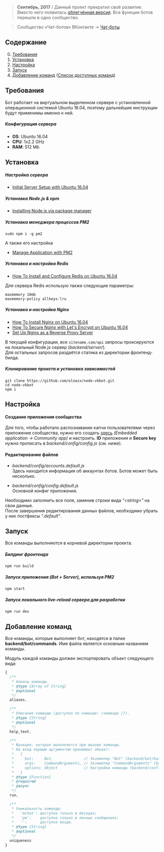 > **Сентябрь, 2017** / Данный проект прекратил своё развитие. Вместо него появилась [облегчённая версия](https://github.com/olnazx/vk-chatbot-lite). Все функции ботов перешли в одно сообщество. 

> Сообщество «Чат-ботов» ВКонтакте → [Чат-боты](https://vk.com/dumbbot)

## Содержание
0. [Требования](#Требования)
1. [Установка](#Установка)
2. [Настройка](#Настройка)
3. [Запуск](#Запуск)
4. [Добавление команд](#Добавление-команд) ([Список доступных команд](COMMANDS.md))

## Требования
Бот работает на виртуальном выделенном сервере с установленной операционной системой Ubuntu 16.04, поэтому дальнейшие инструкции будут применимы именно к ней.  

##### Конфигурация сервера
* __OS__: Ubuntu 16.04
* __CPU__: 1x2.2 GHz
* __RAM__: 512 Mb

## Установка
##### Настройка сервера
* [Initial Server Setup with Ubuntu 16.04](https://www.digitalocean.com/community/tutorials/initial-server-setup-with-ubuntu-16-04)

##### Установка Node.js & npm
* [Installing Node.js via package manager](https://nodejs.org/en/download/package-manager/#debian-and-ubuntu-based-linux-distributions)

##### Установка менеджера процессов PM2
```
sudo npm i -g pm2
```

А также его настройка  
* [Manage Application with PM2](https://www.digitalocean.com/community/tutorials/how-to-set-up-a-node-js-application-for-production-on-ubuntu-16-04#manage-application-with-pm2)

##### Установка и настройка Redis
* [How To Install and Configure Redis on Ubuntu 16.04](https://www.digitalocean.com/community/tutorials/how-to-install-and-configure-redis-on-ubuntu-16-04)

Для сервера Redis использую также следующие параметры:  
```
maxmemory 10mb
maxmemory-policy allkeys-lru
```

##### Установка и настройка Nginx
* [How To Install Nginx on Ubuntu 16.04](https://www.digitalocean.com/community/tutorials/how-to-install-nginx-on-ubuntu-16-04)
* [How To Secure Nginx with Let's Encrypt on Ubuntu 16.04](https://www.digitalocean.com/community/tutorials/how-to-secure-nginx-with-let-s-encrypt-on-ubuntu-16-04)
* [Set Up Nginx as a Reverse Proxy Server](https://www.digitalocean.com/community/tutorials/how-to-set-up-a-node-js-application-for-production-on-ubuntu-16-04#set-up-nginx-as-a-reverse-proxy-server)

В текущей конфигурации, все `sitename.com/api` запросы проксируются на локальный Node.js сервер (_backend/server/_).  
Для остальных запросов раздаётся статика из директории фронтенд-билда.

##### Клонирование прокета и установка зависимостей
```
git clone https://github.com/olnazx/node-vkbot.git
cd node-vkbot
npm i
```

## Настройка
#### Создание приложения сообщества
Для того, чтобы работало распознавание капчи пользователями через приложение сообщества, нужно его создать [здесь](https://vk.com/editapp?act=create) _(Embedded application → Community app)_ и настроить. **ID** приложения и **Secure key** нужно прописать в _backend/config/config.js_ (см. ниже).

#### Редактирование файлов
* _backend/config/accounts.default.js_  
Здесь находится информация об аккаунтах ботов. Ботов может быть несколько.

* _backend/config/config.default.js_  
Основной конфиг приложения.

Необходимо заполнить все поля, заменив строки вида _"&lt;string&gt;"_ на свои данные.  
После завершения редактирования данных файлов, необходимо убрать у них постфиксы _".default"_.

## Запуск
Все команды выполняются в корневой директории проекта.  

##### Билдинг фронтенда
```
npm run build
```

##### Запуск приложения (Bot + Server), используя PM2
```
npm start
```

##### Запуск локального live-reload сервера для разработки
```
npm run dev
```

## Добавление команд
Все команды, которые выполняет бот, находятся в папке **backend/bot/commands**. Имя файла является основным названием команды.  

Модуль каждой команды должен экспортировать объект следующего вида:  
```javascript
{
  /**
   * Алиасы команды.
   * @type {Array of String}
   * @optional
   */
  aliases, 

  /**
   * Описание команды (доступно по команде: /команда /?).
   * @type {String}
   * @optional
   */
  help_text, 

  /**
   * Функция, которая выполняется при вызове команды.
   * На вход первым аргументом принимает объект:
   *   {
   *     bot:     Bot,              // Экземпляр "Bot" (backend/bot/base/Bot/index.js)
   *     args:    CommandArguments, // Экземпляр "CommandArguments" (backend/bot/events/helpers/command-arguments.js)
   *     options: Object            // Настройки команды (backend/config/config.js#commands.<command_name>)
   *   }
   * @type {Function}
   * @required
   * @async
   */
  run, 

  /**
   * Уникальность команды:
   *   'mchat': доступна только в беседах;
   *   'pm':    доступна только в личных сообщениях;
   *   '':      доступна везде.
   * @type {String}
   * @optional
   */
  uniqueness
}
```
